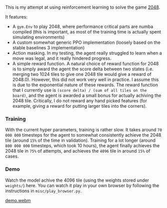 This is my attempt at using reinforcement learning to solve the game [2048](https://play2048.co/).

It features:
- A `gym.Env` to play 2048, where performance critical parts are numba compiled (this is important, as most of the training time is actually spent simulating environments)
- A custom somewhat generic PPO implementation (loosely based on the stable baselines 3 implementation)
- Action masking. In my testing, the agent really struggled to learn when a move was legal, and it really hindered progress.
- A simple reward function. A natural choice of reward function for 2048 is to simply award the agent the score delta between two states (i.e. merging two 1024 tiles to give one 2048 tile would give a reward of 2048.0). However, this did not work very well in practice. I assume this is due to the exponential nature of these rewards. The reward function that I currently use is `(score delta) / (sum of all tiles on the board)`, and the agent is awarded a small bonus for actually achiving the 2048 tile. Critically, I do not reward any hand picked features (for example, giving a reward for putting larger tiles into the corners).

### Training

With the current hyper parameters, training is rather slow. It takes around `70 000 000` timesteps for the agent to somewhat consistently achieve the 2048 tile (around `15%` of the time in validation). Training for a lot longer (around `800 000 000` timesteps, which took 10 hours), the agent finally achieves the 2048 tile in `75%` of attempts, and achieves the `4096` tile in around `15%` of cases.

### Demo

Watch the model achive the 4096 tile (using the weights stored under `weights/`) here. You can watch it play in your own browser by following the instructions in `misc/play_browser.py`.

[demo.webm](https://github.com/user-attachments/assets/621af019-e2df-4d38-8f33-846aaa29944e)
